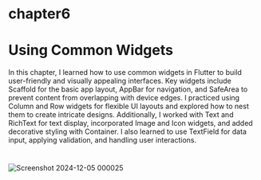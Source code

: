 # chapter6
# Using Common Widgets

In this chapter, I learned how to use common widgets in Flutter to build user-friendly and visually appealing interfaces. Key widgets include Scaffold for the basic app layout, AppBar for navigation, and SafeArea to prevent content from overlapping with device edges. I practiced using Column and Row widgets for flexible UI layouts and explored how to nest them to create intricate designs. Additionally, I worked with Text and RichText for text display, incorporated Image and Icon widgets, and added decorative styling with Container. I also learned to use TextField for data input, applying validation, and handling user interactions.

#
![Screenshot 2024-12-05 000025](https://github.com/user-attachments/assets/6eba9d46-40a7-4817-a242-359c738c62be)
